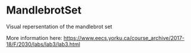 # MandlebrotSet

Visual repersentation of the mandlebrot set

More information here: https://www.eecs.yorku.ca/course_archive/2017-18/F/2030/labs/lab3/lab3.html


